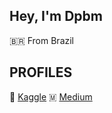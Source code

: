 ## Hey, I'm Dpbm

🇧🇷 From Brazil

## PROFILES
📖 [Kaggle](https://www.kaggle.com/dpbmanalysis)
🇲 [Medium](https://dpbm.medium.com/)

